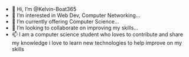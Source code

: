 - 👋 Hi, I’m @Kelvin-Boat365
- 👀 I’m interested in  Web Dev, Computer Networking...
- 🌱 I’m currently offering Computer Science...
- 💞️ I’m looking to collaborate on improving my skills...
- 📫 I am a computer science student who loves to contribute and share my knowledge i love to learn new technologies to help improve on my skills
<!---
Kelvin-Boat365/Kelvin-Boat365 is a ✨ special ✨ repository because its `README.md` (this file) appears on your GitHub profile.
You can click the Preview link to take a look at your changes.
--->
